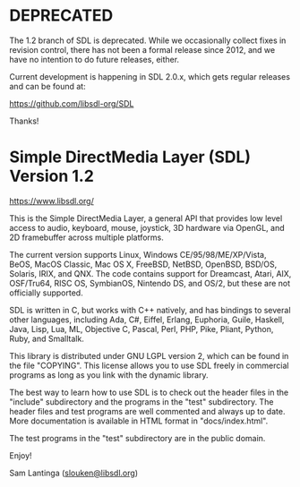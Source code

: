 # DEPRECATEDThe 1.2 branch of SDL is deprecated. While we occasionally collect fixesin revision control, there has not been a formal release since 2012, andwe have no intention to do future releases, either.Current development is happening in SDL 2.0.x, which gets regularreleases and can be found at:https://github.com/libsdl-org/SDLThanks!# Simple DirectMedia Layer (SDL) Version 1.2https://www.libsdl.org/This is the Simple DirectMedia Layer, a general API that provides lowlevel access to audio, keyboard, mouse, joystick, 3D hardware via OpenGL,and 2D framebuffer across multiple platforms.The current version supports Linux, Windows CE/95/98/ME/XP/Vista, BeOS,MacOS Classic, Mac OS X, FreeBSD, NetBSD, OpenBSD, BSD/OS, Solaris, IRIX,and QNX.  The code contains support for Dreamcast, Atari, AIX, OSF/Tru64,RISC OS, SymbianOS, Nintendo DS, and OS/2, but these are not officiallysupported.SDL is written in C, but works with C++ natively, and has bindings toseveral other languages, including Ada, C#, Eiffel, Erlang, Euphoria,Guile, Haskell, Java, Lisp, Lua, ML, Objective C, Pascal, Perl, PHP,Pike, Pliant, Python, Ruby, and Smalltalk.This library is distributed under GNU LGPL version 2, which can befound in the file  "COPYING".  This license allows you to use SDLfreely in commercial programs as long as you link with the dynamiclibrary.The best way to learn how to use SDL is to check out the header files inthe "include" subdirectory and the programs in the "test" subdirectory.The header files and test programs are well commented and always up to date.More documentation is available in HTML format in "docs/index.html".The test programs in the "test" subdirectory are in the public domain.Enjoy!Sam Lantinga (slouken@libsdl.org)
